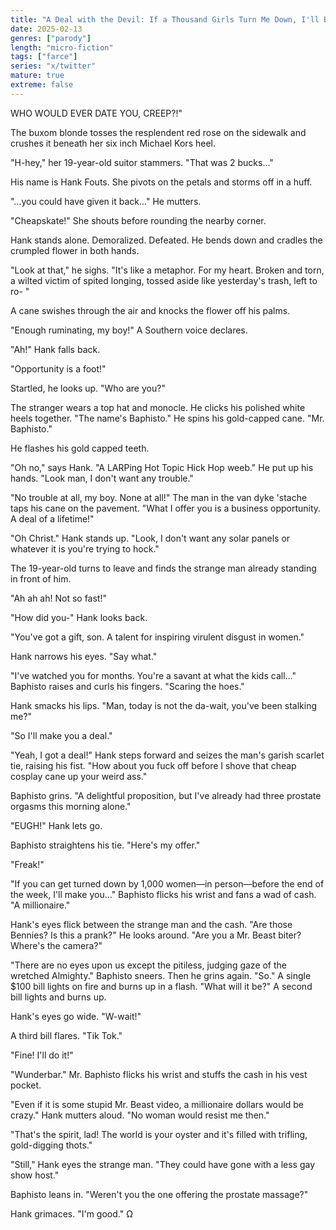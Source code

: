 ```yaml
---
title: "A Deal with the Devil: If a Thousand Girls Turn Me Down, I'll Be a Millionaire"
date: 2025-02-13
genres: ["parody"]
length: "micro-fiction"
tags: ["farce"]
series: "x/twitter"
mature: true
extreme: false
---
```

WHO WOULD EVER DATE YOU, CREEP?!"

The buxom blonde tosses the resplendent red rose on the sidewalk and crushes it beneath her six inch Michael Kors heel.

"H-hey," her 19-year-old suitor stammers. "That was 2 bucks..."

His name is Hank Fouts. She pivots on the petals and storms off in a huff.

"...you could have given it back..." He mutters.

"Cheapskate!" She shouts before rounding the nearby corner.

Hank stands alone. Demoralized. Defeated. He bends down and cradles the crumpled flower in both hands.

"Look at that," he sighs. "It's like a metaphor. For my heart. Broken and torn, a wilted victim of spited longing, tossed aside like yesterday's trash, left to ro- "

A cane swishes through the air and knocks the flower off his palms.

"Enough ruminating, my boy!" A Southern voice declares.

"Ah!" Hank falls back.

"Opportunity is a foot!"

Startled, he looks up. "Who are you?"

The stranger wears a top hat and monocle. He clicks his polished white heels together. "The name's Baphisto." He spins his gold-capped cane. "Mr. Baphisto." 

He flashes his gold capped teeth.

"Oh no," says Hank. "A LARPing Hot Topic Hick Hop weeb." He put up his hands. "Look man, I don't want any trouble."

"No trouble at all, my boy. None at all!" The man in the van dyke 'stache taps his cane on the pavement. "What I offer you is a business opportunity. A deal of a lifetime!"

"Oh Christ." Hank stands up. "Look, I don't want any solar panels or whatever it is you're trying to hock." 

The 19-year-old turns to leave and finds the strange man already standing in front of him.

"Ah ah ah! Not so fast!"

"How did you-" Hank looks back.

"You've got a gift, son. A talent for inspiring virulent disgust in women."

Hank narrows his eyes. "Say what."

"I've watched you for months. You're a savant at what the kids call..." Baphisto raises and curls his fingers. "Scaring the hoes."

Hank smacks his lips. "Man, today is not the da-wait, you've been stalking me?"

"So I'll make you a deal."

"Yeah, I got a deal!" Hank steps forward and seizes the man's garish scarlet tie, raising his fist. "How about you fuck off before I shove that cheap cosplay cane up your weird ass."

Baphisto grins. "A delightful proposition, but I've already had three prostate orgasms this morning alone."

"EUGH!" Hank lets go. 

Baphisto straightens his tie. "Here's my offer."

"Freak!"

 "If you can get turned down by 1,000 women—in person—before the end of the week, I'll make you..." Baphisto flicks his wrist and fans a wad of cash. "A millionaire."

Hank's eyes flick between the strange man and the cash. "Are those Bennies? Is this a prank?" He looks around. "Are you a Mr. Beast biter? Where's the camera?"

"There are no eyes upon us except the pitiless, judging gaze of the wretched Almighty." Baphisto sneers. Then he grins again. "So." A single $100 bill lights on fire and burns up in a flash. "What will it be?" A second bill lights and burns up. 

Hank's eyes go wide. "W-wait!"

A third bill flares. "Tik Tok."

"Fine! I'll do it!"

"Wunderbar." Mr. Baphisto flicks his wrist and stuffs the cash in his vest pocket. 

"Even if it is some stupid Mr. Beast video, a millionaire dollars would be crazy." Hank mutters aloud. "No woman would resist me then."

"That's the spirit, lad! The world is your oyster and it's filled with trifling, gold-digging thots."

"Still," Hank eyes the strange man. "They could have gone with a less gay show host."

Baphisto leans in. "Weren't you the one offering the prostate massage?"

Hank grimaces. "I'm good." Ω

